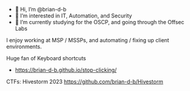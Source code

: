 - 👋 Hi, I’m @brian-d-b
- 👀 I’m interested in IT, Automation, and Security
- 🌱 I’m currently studying for the OSCP, and going through the Offsec Labs

I enjoy working at MSP / MSSPs, and automating / fixing up client environments.

Huge fan of Keyboard shortcuts
- https://brian-d-b.github.io/stop-clicking/

CTFs:
Hivestorm 2023
https://github.com/brian-d-b/Hivestorm


<!---
brian-d-b/brian-d-b is a ✨ special ✨ repository because its `README.md` (this file) appears on your GitHub profile.
You can click the Preview link to take a look at your changes.
--->
